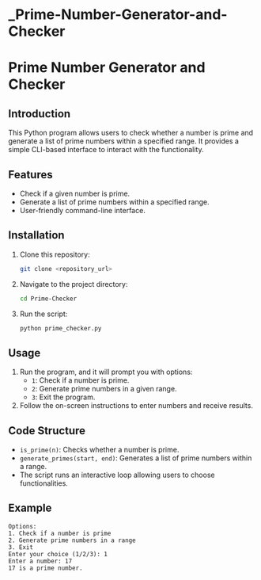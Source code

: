 # _Prime-Number-Generator-and-Checker

# Prime Number Generator and Checker

## Introduction
This Python program allows users to check whether a number is prime and generate a list of prime numbers within a specified range. It provides a simple CLI-based interface to interact with the functionality.

## Features
- Check if a given number is prime.
- Generate a list of prime numbers within a specified range.
- User-friendly command-line interface.

## Installation
1. Clone this repository:
   ```sh
   git clone <repository_url>
   ```
2. Navigate to the project directory:
   ```sh
   cd Prime-Checker
   ```
3. Run the script:
   ```sh
   python prime_checker.py
   ```

## Usage
1. Run the program, and it will prompt you with options:
   - `1`: Check if a number is prime.
   - `2`: Generate prime numbers in a given range.
   - `3`: Exit the program.
2. Follow the on-screen instructions to enter numbers and receive results.

## Code Structure
- `is_prime(n)`: Checks whether a number is prime.
- `generate_primes(start, end)`: Generates a list of prime numbers within a range.
- The script runs an interactive loop allowing users to choose functionalities.

## Example
```
Options:
1. Check if a number is prime
2. Generate prime numbers in a range
3. Exit
Enter your choice (1/2/3): 1
Enter a number: 17
17 is a prime number.
```
